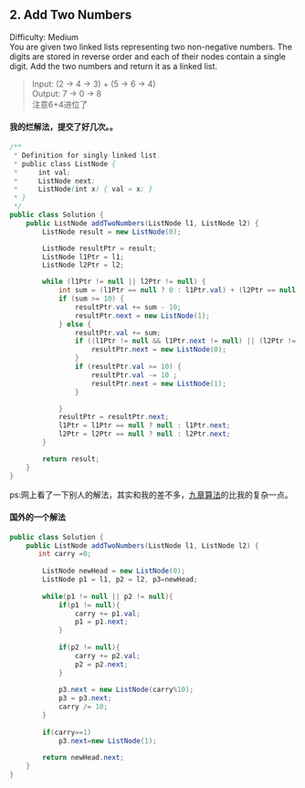 ## 2. Add Two Numbers  
Difficulty: Medium  
You are given two linked lists representing two non-negative numbers. The digits are stored in reverse order and each of their nodes contain a single digit. Add the two numbers and return it as a linked list.

>Input: (2 -> 4 -> 3) + (5 -> 6 -> 4)  
Output: 7 -> 0 -> 8  
注意6+4进位了

#### 我的烂解法，提交了好几次。。
```java
/**
 * Definition for singly-linked list.
 * public class ListNode {
 *     int val;
 *     ListNode next;
 *     ListNode(int x) { val = x; }
 * }
 */
public class Solution {
    public ListNode addTwoNumbers(ListNode l1, ListNode l2) {
        ListNode result = new ListNode(0);

        ListNode resultPtr = result;
        ListNode l1Ptr = l1;
        ListNode l2Ptr = l2;

        while (l1Ptr != null || l2Ptr != null) {
            int sum = (l1Ptr == null ? 0 : l1Ptr.val) + (l2Ptr == null ? 0 : l2Ptr.val);
            if (sum >= 10) {
                resultPtr.val += sum - 10;
                resultPtr.next = new ListNode(1);
            } else {
                resultPtr.val += sum;
                if ((l1Ptr != null && l1Ptr.next != null) || (l2Ptr != null && l2Ptr.next != null)) {
                    resultPtr.next = new ListNode(0);
                }
                if (resultPtr.val >= 10) {
                    resultPtr.val -= 10 ;
                    resultPtr.next = new ListNode(1);
                }

            }
            resultPtr = resultPtr.next;
            l1Ptr = l1Ptr == null ? null : l1Ptr.next;
            l2Ptr = l2Ptr == null ? null : l2Ptr.next;
        }

        return result;
    }
}
```

ps:网上看了一下别人的解法，其实和我的差不多，[九章算法](http://www.jiuzhang.com/solutions/add-two-numbers-ii/)的比我的复杂一点。  

#### 国外的一个解法  
```java
public class Solution {
    public ListNode addTwoNumbers(ListNode l1, ListNode l2) {
       int carry =0;
 
        ListNode newHead = new ListNode(0);
        ListNode p1 = l1, p2 = l2, p3=newHead;
 
        while(p1 != null || p2 != null){
            if(p1 != null){
                carry += p1.val;
                p1 = p1.next;
            }
 
            if(p2 != null){
                carry += p2.val;
                p2 = p2.next;
            }
 
            p3.next = new ListNode(carry%10);
            p3 = p3.next;
            carry /= 10;
        }
 
        if(carry==1) 
            p3.next=new ListNode(1);
 
        return newHead.next;
    }
}
```
